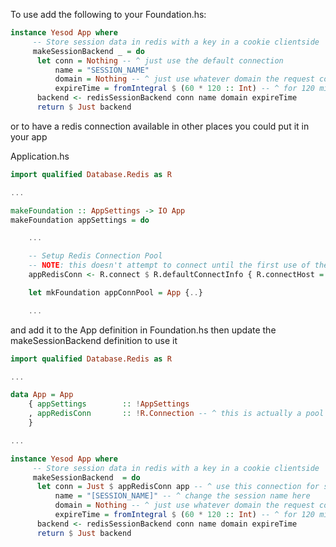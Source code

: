 To use add the following to your Foundation.hs:

```haskell
instance Yesod App where
     -- Store session data in redis with a key in a cookie clientside
     makeSessionBackend _ = do
      let conn = Nothing -- ^ just use the default connection
          name = "SESSION_NAME"
          domain = Nothing -- ^ just use whatever domain the request comes in on
          expireTime = fromIntegral $ (60 * 120 :: Int) -- ^ for 120 minutes
      backend <- redisSessionBackend conn name domain expireTime
      return $ Just backend
```

or to have a redis connection available in other places you could put it in your app

Application.hs

```haskell
import qualified Database.Redis as R

...

makeFoundation :: AppSettings -> IO App
makeFoundation appSettings = do

    ...

    -- Setup Redis Connection Pool
    -- NOTE: this doesn't attempt to connect until the first use of the connection, any exceptions will occur there.
    appRedisConn <- R.connect $ R.defaultConnectInfo { R.connectHost = "[REDIS IP ADDRESS]" } -- ^ change the IP address here

    let mkFoundation appConnPool = App {..}

    ...
```

and add it to the App definition in Foundation.hs then update the makeSessionBackend definition to use it

```haskell
import qualified Database.Redis as R

...

data App = App
    { appSettings        :: !AppSettings
    , appRedisConn       :: !R.Connection -- ^ this is actually a pool of connections
    }

...

instance Yesod App where
     -- Store session data in redis with a key in a cookie clientside
     makeSessionBackend  = do
      let conn = Just $ appRedisConn app -- ^ use this connection for sessions
          name = "[SESSION_NAME]" -- ^ change the session name here
          domain = Nothing -- ^ just use whatever domain the request comes in on
          expireTime = fromIntegral $ (60 * 120 :: Int) -- ^ for 120 minutes
      backend <- redisSessionBackend conn name domain expireTime
      return $ Just backend
```
